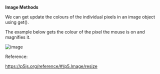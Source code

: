 **Image Methods**

We can get update the colours of the individual pixels in an image object using get().

The example below gets the colour of the pixel the mouse is on and magnifies it.


![image](https://github.com/Sshiril/Javascript/assets/113382540/be447754-df19-4106-8cfe-dbd221ea2bfa)






Reference:

https://p5js.org/reference/#/p5.Image/resize
